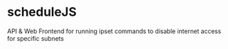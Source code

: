 # scheduleJS
API &amp; Web Frontend for running ipset commands to disable internet access for specific subnets
